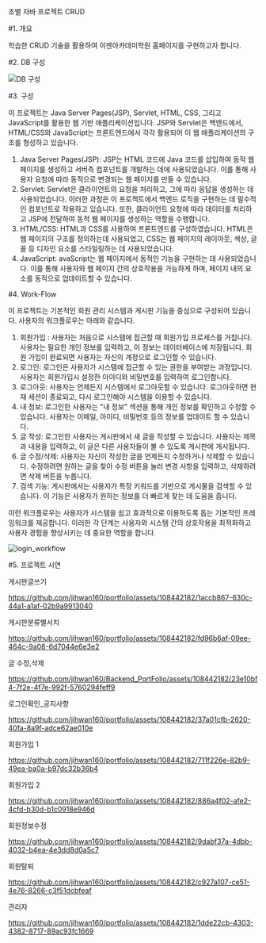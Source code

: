 조별 자바 프로젝트 CRUD

#1. 개요

학습한  CRUD 기술을 활용하여 이젠아카데미학원 홈페이지를 구현하고자 합니다.


#2. DB 구성

![DB 구성](https://github.com/jihwan160/Backend_PortFolio/assets/108442182/37b297ee-c53d-4b14-8da9-56849c8cc910)


#3. 구성

이 프로젝트는  Java Server Pages(JSP), Servlet, HTML, CSS, 그리고 JavaScript를 활용한 웹 기반 애플리케이션입니다. JSP와 Servlet은 백엔드에서, HTML/CSS와 JavaScript는 프론트엔드에서 각각 활용되어 이 웹 애플리케이션의 구조를 형성하고 있습니다.

1)	Java Server Pages(JSP): JSP는 HTML 코드에 Java 코드를 삽입하여 동적 웹 페이지를 생성하고 서버측 컴포넌트를 개발하는 데에 사용되었습니다. 이를 통해 사용자 요청에 따라 동적으로 변경되는 웹 페이지를 만들 수 있습니다.
2)	Servlet: Servlet은 클라이언트의 요청을 처리하고, 그에 따라 응답을 생성하는 데 사용되었습니다. 이러한 과정은 이 프로젝트에서 백엔드 로직을 구현하는 데 필수적인 컴포넌트로 작용하고 있습니다. 또한, 클라이언트 요청에 따라 데이터를 처리하고 JSP에 전달하여 동적 웹 페이지를 생성하는 역할을 수행합니다.
3)	HTML/CSS: HTML과 CSS를 사용하여 프론트엔드를 구성하였습니다. HTML은 웹 페이지의 구조를 정의하는데 사용되었고, CSS는 웹 페이지의 레이아웃, 색상, 글꼴 등 디자인 요소를 스타일링하는 데 사용되었습니다.
4)	JavaScript: avaScript는 웹 페이지에서 동적인 기능을 구현하는 데 사용되었습니다. 이를 통해 사용자와 웹 페이지 간의 상호작용을 가능하게 하며, 페이지 내의 요소를 동적으로 업데이트할 수 있습니다.


#4. Work-Flow

이 프로젝트는 기본적인 회원 관리 시스템과 게시판 기능을 중심으로 구성되어 있습니다. 사용자의 워크플로우는 아래와 같습니다.
1)	회원가입 :  사용자는 처음으로 시스템에 접근할 때 회원가입 프로세스를 거칩니다. 사용자는 필요한 개인 정보를 입력하고, 이 정보는 데이터베이스에 저장됩니다. 회원 가입이 완료되면 사용자는 자신의 계정으로 로그인할 수 있습니다.
2)	로그인:  로그인은 사용자가 시스템에 접근할 수 있는 권한을 부여받는 과정입니다. 사용자는 회원가입시 설정한 아이디와 비밀번호를 입력하여 로그인합니다.
3)	로그아웃:  사용자는 언제든지 시스템에서 로그아웃할 수 있습니다. 로그아웃하면 현재 세션이 종료되고, 다시 로그인해야 시스템을 이용할 수 있습니다.
4)	내 정보:  로그인한 사용자는 "내 정보" 섹션을 통해 개인 정보를 확인하고 수정할 수 있습니다. 사용자는 이메일, 아이디, 비밀번호 등의 정보를 업데이트 할 수 있습니다.
5)	글 작성:  로그인한 사용자는 게시판에서 새 글을 작성할 수 있습니다. 사용자는 제목과 내용을 입력하고, 이 글은 다른 사용자들이 볼 수 있도록 게시판에 게시됩니다.
6)	글 수정/삭제:  사용자는 자신이 작성한 글을 언제든지 수정하거나 삭제할 수 있습니다. 수정하려면 원하는 글을 찾아 수정 버튼을 눌러 변경 사항을 입력하고, 삭제하려면 삭제 버튼을 누릅니다.
7)	검색 기능: 게시판에서는 사용자가 특정 키워드를 기반으로 게시물을 검색할 수 있습니다. 이 기능은 사용자가 원하는 정보를 더 빠르게 찾는 데 도움을 줍니다.

이런 워크플로우는 사용자가 시스템을 쉽고 효과적으로 이용하도록 돕는 기본적인 프레임워크를 제공합니다. 이러한 각 단계는 사용자와 시스템 간의 상호작용을 최적화하고 사용자 경험을 향상시키는 데 중요한 역할을 합니다.

![login_workflow](https://github.com/jihwan160/Backend_PortFolio/assets/108442182/f750a684-c199-4d32-8150-c6043142e789)




#5. 프로젝트 시연

게시판글쓰기

https://github.com/jihwan160/portfolio/assets/108442182/1accb867-630c-44a1-a1af-02b9a9913040


게시판분류별서치

https://github.com/jihwan160/portfolio/assets/108442182/fd96b6af-09ee-464c-9a08-6d7044e6e3e2

글 수정,삭제

https://github.com/jihwan160/Backend_PortFolio/assets/108442182/23e10bf4-7f2e-4f7e-992f-5760294feff9

로그인확인_공지사항

https://github.com/jihwan160/portfolio/assets/108442182/37a01cfb-2620-40fa-8a9f-adce62ae010e

회원가입 1

https://github.com/jihwan160/portfolio/assets/108442182/711f226e-82b9-49ea-ba0a-b97dc32b36b4

회원가입 2

https://github.com/jihwan160/portfolio/assets/108442182/886a4f02-afe2-4cfd-b30d-b1c0918e946d

회원정보수정

https://github.com/jihwan160/portfolio/assets/108442182/9dabf37a-4dbb-4032-b4ea-4e3dd8d0a5c7

회원탈퇴

https://github.com/jihwan160/portfolio/assets/108442182/c927a107-ce51-4e76-8266-c3f51dcbfeaf

관리자

https://github.com/jihwan160/portfolio/assets/108442182/1dde22cb-4303-4382-8717-89ac93fc1669
